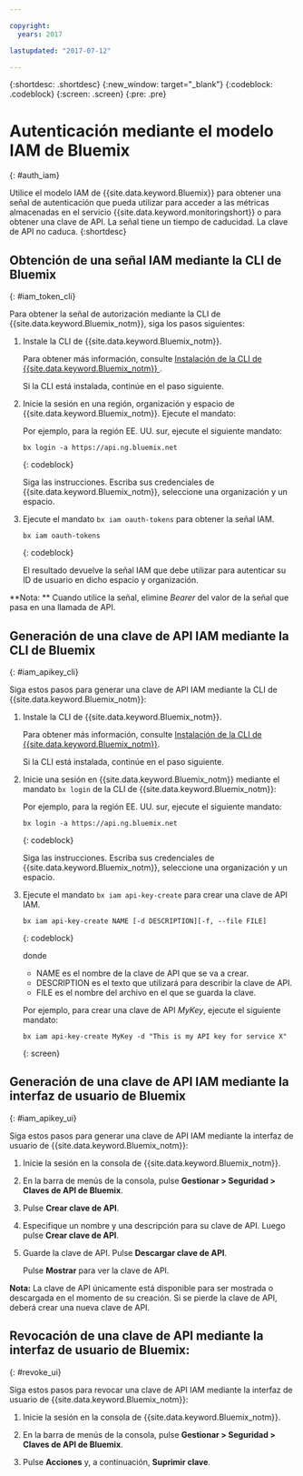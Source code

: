 ```yaml
---

copyright:
  years: 2017

lastupdated: "2017-07-12"

---
```



{:shortdesc: .shortdesc}
{:new_window: target="_blank"}
{:codeblock: .codeblock}
{:screen: .screen}
{:pre: .pre}


# Autenticación mediante el modelo IAM de Bluemix
{: #auth_iam}

Utilice el modelo IAM de {{site.data.keyword.Bluemix}} para obtener una señal de autenticación que pueda utilizar para acceder a las métricas almacenadas en el servicio {{site.data.keyword.monitoringshort}} o para obtener una clave de API. La señal tiene un tiempo de caducidad. La clave de API no caduca.
{:shortdesc}


## Obtención de una señal IAM mediante la CLI de Bluemix 
{: #iam_token_cli}

Para obtener la señal de autorización mediante la CLI de {{site.data.keyword.Bluemix_notm}}, siga los pasos siguientes:

1. Instale la CLI de {{site.data.keyword.Bluemix_notm}}.

   Para obtener más información, consulte [Instalación de la CLI de {{site.data.keyword.Bluemix_notm}} ](/docs/services/cloud-monitoring/qa/cli_qa.html#cli_qa).
   
   Si la CLI está instalada, continúe en el paso siguiente.
    
2. Inicie la sesión en una región, organización y espacio de {{site.data.keyword.Bluemix_notm}}. Ejecute el mandato:

    Por ejemplo, para la región EE. UU. sur, ejecute el siguiente mandato:
	
    ```
    bx login -a https://api.ng.bluemix.net
    ```
    {: codeblock}

    Siga las instrucciones. Escriba sus credenciales de {{site.data.keyword.Bluemix_notm}}, seleccione una organización y un espacio.
	
3. Ejecute el mandato `bx iam oauth-tokens` para obtener la señal IAM.

    ```
	bx iam oauth-tokens
	```
	{: codeblock}
	
	El resultado devuelve la señal IAM que debe utilizar para autenticar su ID de usuario en dicho espacio y organización.

**Nota: ** Cuando utilice la señal, elimine *Bearer* del valor de la señal que pasa en una llamada de API.
		
		
## Generación de una clave de API IAM mediante la CLI de Bluemix
{: #iam_apikey_cli}

Siga estos pasos para generar una clave de API IAM mediante la CLI de {{site.data.keyword.Bluemix_notm}}:

1. Instale la CLI de {{site.data.keyword.Bluemix_notm}}.

   Para obtener más información, consulte [Instalación de la CLI de {{site.data.keyword.Bluemix_notm}}](/docs/services/cloud-monitoring/qa/cli_qa.html#cli_qa).

   Si la CLI está instalada, continúe en el paso siguiente.
	
2. Inicie una sesión en {{site.data.keyword.Bluemix_notm}} mediante el mandato `bx login` de la CLI de {{site.data.keyword.Bluemix_notm}}:

    Por ejemplo, para la región EE. UU. sur, ejecute el siguiente mandato:
	
    ```
    bx login -a https://api.ng.bluemix.net
    ```
    {: codeblock}

    Siga las instrucciones. Escriba sus credenciales de {{site.data.keyword.Bluemix_notm}}, seleccione una organización y un espacio.
 
3. Ejecute el mandato `bx iam api-key-create` para crear una clave de API IAM.

    ```
    bx iam api-key-create NAME [-d DESCRIPTION][-f, --file FILE]
	```
	{: codeblock} 
	
	donde
	
	* NAME es el nombre de la clave de API que se va a crear.
	* DESCRIPTION es el texto que utilizará para describir la clave de API.
	* FILE es el nombre del archivo en el que se guarda la clave.
	
    Por ejemplo, para crear una clave de API *MyKey*, ejecute el siguiente mandato:
	
	```
	bx iam api-key-create MyKey -d "This is my API key for service X" 
	```
	{: screen}
	
	
	
	
## Generación de una clave de API IAM mediante la interfaz de usuario de Bluemix
{: #iam_apikey_ui}

Siga estos pasos para generar una clave de API IAM mediante la interfaz de usuario de {{site.data.keyword.Bluemix_notm}}:

1. Inicie la sesión en la consola de {{site.data.keyword.Bluemix_notm}}. 

2. En la barra de menús de la consola, pulse **Gestionar > Seguridad > Claves de API de Bluemix**.

3. Pulse **Crear clave de API**.

4. Especifique un nombre y una descripción para su clave de API. Luego pulse **Crear clave de API**.

5. Guarde la clave de API. Pulse **Descargar clave de API**.

    Pulse **Mostrar** para ver la clave de API.  

**Nota:** La clave de API únicamente está disponible para ser mostrada o descargada en el momento de su creación. Si se pierde la clave de API, deberá crear una nueva clave de API.  


	
## Revocación de una clave de API mediante la interfaz de usuario de Bluemix:
{: #revoke_ui}
	
Siga estos pasos para revocar una clave de API IAM mediante la interfaz de usuario de {{site.data.keyword.Bluemix_notm}}:

1. Inicie la sesión en la consola de {{site.data.keyword.Bluemix_notm}}.

2. En la barra de menús de la consola, pulse **Gestionar > Seguridad > Claves de API de Bluemix**.

3. Pulse **Acciones** y, a continuación, **Suprimir clave**.





	

	
	
	
	
	
	
